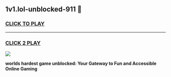 
## 1v1.lol-unblocked-911 👋
<h3>
<a href="https://premium.freeplayer.one?title=1v1.lol-unblocked-911&ref=14F">CLICK TO PLAY</a></h3>
<hr>

<h3>
<a href="https://premium.freeplayer.one?title=1v1.lol-unblocked-911&ref=14F">CLICK 2 PLAY</a>
  
</h3>

<a href="https://premium.freeplayer.one?title=1v1.lol-unblocked-911&ref=12F/"><img src="https://clearcache.store/games.png"></a>


**worlds hardest game unblocked: Your Gateway to Fun and Accessible Online Gaming**
